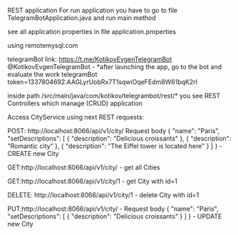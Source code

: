REST application 
For run application you have to go to file TelegramBotApplication.java and run main method

see all application properties in file application.properties

using remotemysql.com 

telegramBot link: https://t.me/KotikovEvgenTelegramBot
@KotikovEvgenTelegramBot - *after launching the app, go to the bot and evaluate the work
telegramBot token=1337804692:AAGLyrUobRx7T1sqwiOqeFEdm8W61bqK2rI

inside path /src/main/java/com/kotikov/telegrambot/rest/* you see REST Controllers which manage (CRUD) application  


Access CityService using next REST requests:

POST: http://localhost:8066/api/v1/city/ Request body {
    "name": "Paris",
    "setDescriptions": [
        {
            "description": "Delicious croissants"
        },
        {
            "description": "Romantic city"
        },
        {
            "description": "The Eiffel tower is located here"
        }
    ]
} - CREATE new City

GET:http://localhost:8066/api/v1/city/ - get all Cities

GET:http://localhost:8066/api/v1/city/1 - get City with id=1

DELETE: http://localhost:8066/api/v1/city/1 - delete City with id=1

PUT:http://localhost:8066/api/v1/city/ - Request body {
    "name": "Paris",
    "setDescriptions": [
        {
            "description": "Delicious croissants"
        }
    ]
} - UPDATE new City
